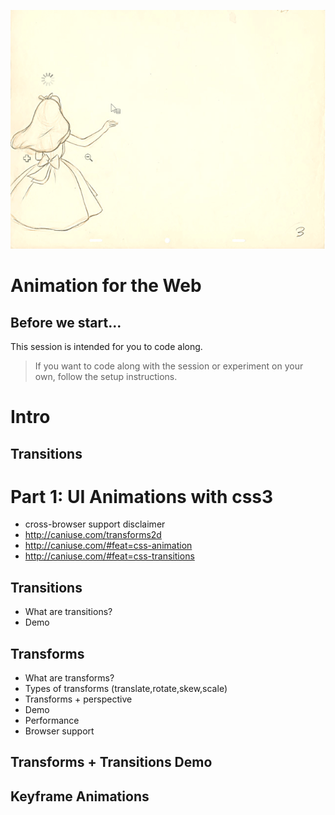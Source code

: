 ![animation for the web](https://github.com/jleonard/animation-for-the-web/raw/master/img/animation-for-the-web.gif)

Animation for the Web
=====================

## Before we start...

This session is intended for you to code along. 

> If you want to code along with the session or experiment on your own, follow the setup instructions.

# Intro

## Transitions

# Part 1: UI Animations with css3  
* cross-browser support disclaimer
* http://caniuse.com/transforms2d
* http://caniuse.com/#feat=css-animation
* http://caniuse.com/#feat=css-transitions

## Transitions  
* What are transitions?
* Demo    

## Transforms  
* What are transforms? 
* Types of transforms (translate,rotate,skew,scale)
* Transforms + perspective
* Demo
* Performance
* Browser support

## Transforms + Transitions Demo

## Keyframe Animations
